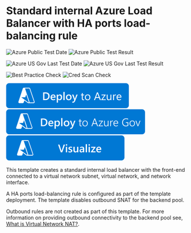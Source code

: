# Standard internal Azure Load Balancer with HA ports load-balancing rule

![Azure Public Test Date](https://azurequickstartsservice.blob.core.windows.net/badges/quickstarts/microsoft.network/internal-loadbalancer-create-haports/PublicLastTestDate.svg)
![Azure Public Test Result](https://azurequickstartsservice.blob.core.windows.net/badges/quickstarts/microsoft.network/internal-loadbalancer-create-haports/PublicDeployment.svg)

![Azure US Gov Last Test Date](https://azurequickstartsservice.blob.core.windows.net/badges/quickstarts/microsoft.network/internal-loadbalancer-create-haports/FairfaxLastTestDate.svg)
![Azure US Gov Last Test Result](https://azurequickstartsservice.blob.core.windows.net/badges/quickstarts/microsoft.network/internal-loadbalancer-create-haports/FairfaxDeployment.svg)

![Best Practice Check](https://azurequickstartsservice.blob.core.windows.net/badges/quickstarts/microsoft.network/internal-loadbalancer-create-haports/BestPracticeResult.svg)
![Cred Scan Check](https://azurequickstartsservice.blob.core.windows.net/badges/quickstarts/microsoft.network/internal-loadbalancer-create-haports/CredScanResult.svg)

[![Deploy To Azure](https://raw.githubusercontent.com/Azure/azure-quickstart-templates/master/1-CONTRIBUTION-GUIDE/images/deploytoazure.svg?sanitize=true)](https://portal.azure.com/#create/Microsoft.Template/uri/https%3A%2F%2Fraw.githubusercontent.com%2FAzure%2Fazure-quickstart-templates%2Fmaster%2Fquickstarts%2Fmicrosoft.network%2Finternal-loadbalancer-create-haports%2Fazuredeploy.json)
[![Deploy To Azure US Gov](https://raw.githubusercontent.com/Azure/azure-quickstart-templates/master/1-CONTRIBUTION-GUIDE/images/deploytoazuregov.svg?sanitize=true)](https://portal.azure.us/#create/Microsoft.Template/uri/https%3A%2F%2Fraw.githubusercontent.com%2FAzure%2Fazure-quickstart-templates%2Fmaster%2Fquickstarts%2Fmicrosoft.network%2Finternal-loadbalancer-create-haports%2Fazuredeploy.json)  
[![Visualize](https://raw.githubusercontent.com/Azure/azure-quickstart-templates/master/1-CONTRIBUTION-GUIDE/images/visualizebutton.svg?sanitize=true)](http://armviz.io/#/?load=https%3A%2F%2Fraw.githubusercontent.com%2FAzure%2Fazure-quickstart-templates%2Fmaster%2Fquickstarts%2Fmicrosoft.network%2Finternal-loadbalancer-create-haports%2Fazuredeploy.json)

This template creates a standard internal load balancer with the front-end connected to a virtual network subnet, virtual network, and network interface.  

A HA ports load-balancing rule is configured as part of the template deployment. The template disables outbound SNAT for the backend pool.  

Outbound rules are not created as part of this template.  For more information on providing outbound connectivity to the backend pool see, [What is Virtual Network NAT?](https://docs.microsoft.com/azure/virtual-network/nat-overview).
